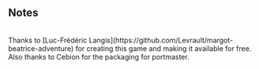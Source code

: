 ## Notes
<br/>
Thanks to [Luc-Frédéric Langis](https://github.com/Levrault/margot-beatrice-adventure) for creating this game and making it available for free.
 Also thanks to Cebion for the packaging for portmaster.
<br/>
